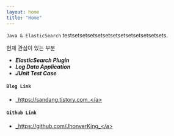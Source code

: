 ```yaml
---
layout: home
title: "Home"
---
```


`Java & ElasticSearch` testsetsetsetsetsetsetsetsetsetsetsetsets.

현재 관심이 있는 부분
* _**ElasticSearch Plugin**_
* _**Log Data Application**_
* _**JUnit Test Case**_  

#### `Blog Link`  
* <a href="https://sandang.tistory.com">_https://sandang.tistory.com_</a>   

#### `Github Link`  
* <a href="https://github.com/JhonverKing">_https://github.com/JhonverKing_</a>
